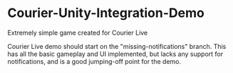 # Courier-Unity-Integration-Demo
 Extremely simple game created for Courier Live

Courier Live demo should start on the "missing-notifications" branch. This has all the basic gameplay and UI implemented, but lacks any support for notifications, and is a good jumping-off point for the demo.
